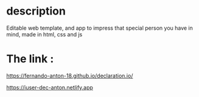 # description

Editable web template, and app to impress that special person you have in mind, made in html, css and js


# The link :
https://fernando-anton-18.github.io/declaration.io/

https://iuser-dec-anton.netlify.app 

